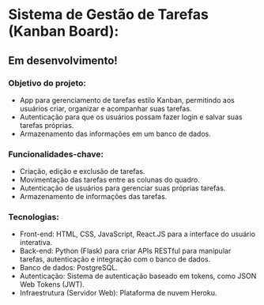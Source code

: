
# Sistema de Gestão de Tarefas (Kanban Board):

## Em desenvolvimento!

### Objetivo do projeto:

* App para gerenciamento de tarefas estilo Kanban, permitindo aos usuários criar, organizar e acompanhar suas tarefas. 
* Autenticação para que os usuários possam fazer login e salvar suas tarefas próprias. 
* Armazenamento das informações em um banco de dados.

### Funcionalidades-chave:

* Criação, edição e exclusão de tarefas.
* Movimentação das tarefas entre as colunas do quadro.
* Autenticação de usuários para gerenciar suas próprias tarefas.
* Armazenamento de informações das tarefas.

### Tecnologias:

* Front-end: HTML, CSS, JavaScript, React.JS para a interface do usuário interativa.
* Back-end: Python (Flask) para criar APIs RESTful para manipular tarefas, autenticação e integração com o banco de dados.
* Banco de dados: PostgreSQL.
* Autenticação: Sistema de autenticação baseado em tokens, como JSON Web Tokens (JWT).
* Infraestrutura (Servidor Web): Plataforma de nuvem Heroku.